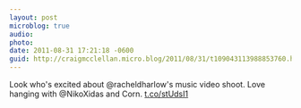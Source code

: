 ```yaml
---
layout: post
microblog: true
audio: 
photo: 
date: 2011-08-31 17:21:18 -0600
guid: http://craigmcclellan.micro.blog/2011/08/31/t109043113988853760.html
---
```

Look who's excited about @racheldharlow's music video shoot. Love hanging with @NikoXidas and Corn.  [t.co/stUdsI1](http://t.co/stUdsI1)
